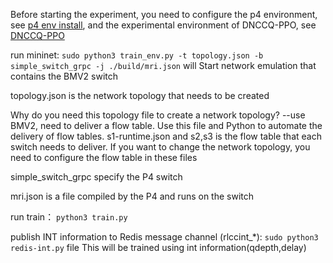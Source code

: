 Before starting the experiment, you need to configure the p4 environment, see [p4 env install](https://github.com/jafingerhut/p4-guide/blob/master/bin/README-install-troubleshooting.md), and the experimental environment of DNCCQ-PPO, see [DNCCQ-PPO](https://github.com/NetExperimentEasy/DNCCQ-PPO)

run mininet: 
`sudo python3 train_env.py -t topology.json -b simple_switch_grpc -j ./build/mri.json`  will Start  network emulation that contains the BMV2 switch

topology.json is the network topology that needs to be created

Why do you need this topology file to create a network topology? --use BMV2, need to deliver a flow table. Use this file and Python to automate the delivery of flow tables.
s1-runtime.json  and s2,s3 is the flow table that each switch needs to deliver.
If you want to change the network topology, you need to configure the flow table in these files

simple_switch_grpc specify the P4 switch

mri.json is a file compiled by the P4 and runs on the switch



run train： `python3 train.py`

publish INT information to Redis message channel (rlccint_*):  `sudo python3 redis-int.py` file 
This will be trained using int information(qdepth,delay)
